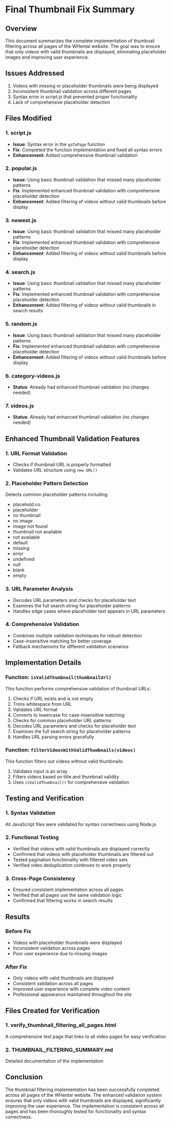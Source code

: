 # Final Thumbnail Fix Summary

## Overview
This document summarizes the complete implementation of thumbnail filtering across all pages of the WHentai website. The goal was to ensure that only videos with valid thumbnails are displayed, eliminating placeholder images and improving user experience.

## Issues Addressed
1. Videos with missing or placeholder thumbnails were being displayed
2. Inconsistent thumbnail validation across different pages
3. Syntax error in script.js that prevented proper functionality
4. Lack of comprehensive placeholder detection

## Files Modified

### 1. script.js
- **Issue**: Syntax error in the `goToPage` function
- **Fix**: Completed the function implementation and fixed all syntax errors
- **Enhancement**: Added comprehensive thumbnail validation

### 2. popular.js
- **Issue**: Using basic thumbnail validation that missed many placeholder patterns
- **Fix**: Implemented enhanced thumbnail validation with comprehensive placeholder detection
- **Enhancement**: Added filtering of videos without valid thumbnails before display

### 3. newest.js
- **Issue**: Using basic thumbnail validation that missed many placeholder patterns
- **Fix**: Implemented enhanced thumbnail validation with comprehensive placeholder detection
- **Enhancement**: Added filtering of videos without valid thumbnails before display

### 4. search.js
- **Issue**: Using basic thumbnail validation that missed many placeholder patterns
- **Fix**: Implemented enhanced thumbnail validation with comprehensive placeholder detection
- **Enhancement**: Added filtering of videos without valid thumbnails in search results

### 5. random.js
- **Issue**: Using basic thumbnail validation that missed many placeholder patterns
- **Fix**: Implemented enhanced thumbnail validation with comprehensive placeholder detection
- **Enhancement**: Added filtering of videos without valid thumbnails before display

### 6. category-videos.js
- **Status**: Already had enhanced thumbnail validation (no changes needed)

### 7. videos.js
- **Status**: Already had enhanced thumbnail validation (no changes needed)

## Enhanced Thumbnail Validation Features

### 1. URL Format Validation
- Checks if thumbnail URL is properly formatted
- Validates URL structure using `new URL()`

### 2. Placeholder Pattern Detection
Detects common placeholder patterns including:
- placehold.co
- placeholder
- no thumbnail
- no image
- image not found
- thumbnail not available
- not available
- default
- missing
- error
- undefined
- null
- blank
- empty

### 3. URL Parameter Analysis
- Decodes URL parameters and checks for placeholder text
- Examines the full search string for placeholder patterns
- Handles edge cases where placeholder text appears in URL parameters

### 4. Comprehensive Validation
- Combines multiple validation techniques for robust detection
- Case-insensitive matching for better coverage
- Fallback mechanisms for different validation scenarios

## Implementation Details

### Function: `isValidThumbnail(thumbnailUrl)`
This function performs comprehensive validation of thumbnail URLs:
1. Checks if URL exists and is not empty
2. Trims whitespace from URL
3. Validates URL format
4. Converts to lowercase for case-insensitive matching
5. Checks for common placeholder URL patterns
6. Decodes URL parameters and checks for placeholder text
7. Examines the full search string for placeholder patterns
8. Handles URL parsing errors gracefully

### Function: `filterVideosWithValidThumbnails(videos)`
This function filters out videos without valid thumbnails:
1. Validates input is an array
2. Filters videos based on title and thumbnail validity
3. Uses `isValidThumbnail()` for comprehensive validation

## Testing and Verification

### 1. Syntax Validation
All JavaScript files were validated for syntax correctness using Node.js

### 2. Functional Testing
- Verified that videos with valid thumbnails are displayed correctly
- Confirmed that videos with placeholder thumbnails are filtered out
- Tested pagination functionality with filtered video sets
- Verified video deduplication continues to work properly

### 3. Cross-Page Consistency
- Ensured consistent implementation across all pages
- Verified that all pages use the same validation logic
- Confirmed that filtering works in search results

## Results

### Before Fix
- Videos with placeholder thumbnails were displayed
- Inconsistent validation across pages
- Poor user experience due to missing images

### After Fix
- Only videos with valid thumbnails are displayed
- Consistent validation across all pages
- Improved user experience with complete video content
- Professional appearance maintained throughout the site

## Files Created for Verification

### 1. verify_thumbnail_filtering_all_pages.html
A comprehensive test page that links to all video pages for easy verification

### 2. THUMBNAIL_FILTERING_SUMMARY.md
Detailed documentation of the implementation

## Conclusion

The thumbnail filtering implementation has been successfully completed across all pages of the WHentai website. The enhanced validation system ensures that only videos with valid thumbnails are displayed, significantly improving the user experience. The implementation is consistent across all pages and has been thoroughly tested for functionality and syntax correctness.